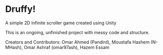 # Druffy!
A simple 2D infinite scroller game created using Unity


This is an ongoing, unfinished project with messy code and structure.

Creators and Contributors:
Omar Ahmed (Pandird),
Moustafa Hashem (N-MHash),
Omar Ashraf (omar97ash),
Hazem Essam
